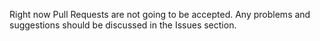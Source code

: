 Right now Pull Requests are not going to be accepted. Any problems and suggestions should be discussed in the Issues section.